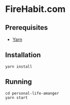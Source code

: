 # FireHabit.com

## Prerequisites
* [Yarn](https://yarnpkg.com/lang/en/docs/install/)

## Installation
```
yarn install
```

## Running 
```
cd personal-life-amanger
yarn start
```
